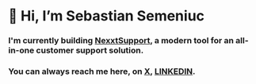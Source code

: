 # 👋 Hi, I’m Sebastian Semeniuc

### I'm currently building [NexxtSupport](https://www.nexxtsupport.com/), a modern tool for an all-in-one customer support solution.

### You can always reach me here, on [X](https://twitter.com/sebyss7), [LINKEDIN](https://www.linkedin.com/in/sebastian-semeniuc-17136321a/).
